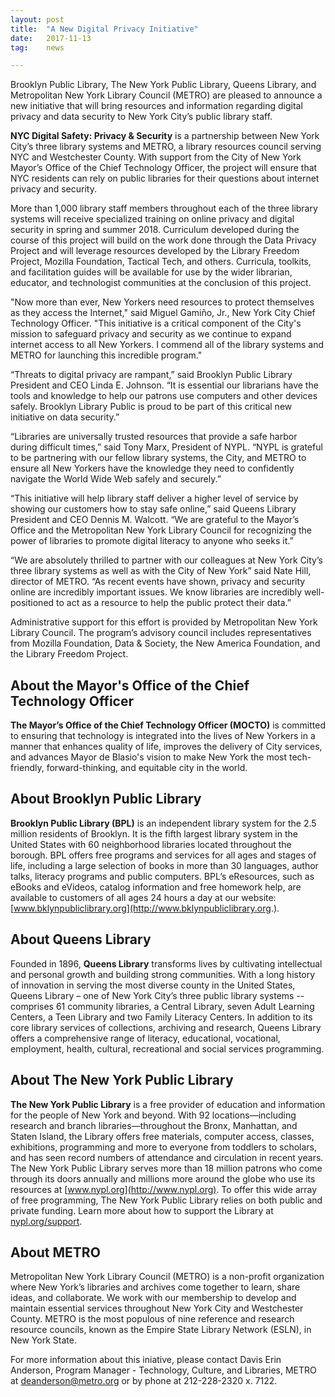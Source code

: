 ```yaml
---
layout: post
title:  "A New Digital Privacy Initiative"
date:   2017-11-13
tag:	news

---
```


Brooklyn Public Library, The New York Public Library, Queens Library, and Metropolitan New York Library Council (METRO) are pleased to announce a new initiative that will bring resources and information regarding digital privacy and data security to New York City’s public library staff. 

**NYC Digital Safety: Privacy & Security** is a partnership between New York City’s three library systems and METRO, a library resources council serving NYC and Westchester County. With support from the City of New York Mayor’s Office of the Chief Technology Officer, the project will ensure that NYC residents can rely on public libraries for their questions about internet privacy and security. 

More than 1,000 library staff members throughout each of the three library systems will receive specialized training on online privacy and digital security in spring and summer 2018. Curriculum developed during the course of this project will build on the work done through the Data Privacy Project and will leverage resources developed by the Library Freedom Project, Mozilla Foundation, Tactical Tech, and others. Curricula, toolkits, and facilitation guides will be available for use by the wider librarian, educator, and technologist communities at the conclusion of this project. 

"Now more than ever, New Yorkers need resources to protect themselves as they access the Internet," said Miguel Gamiño, Jr., New York City Chief Technology Officer. "This initiative is a critical component of the City's mission to safeguard privacy and security as we continue to expand internet access to all New Yorkers. I commend all of the library systems and METRO for launching this incredible program."

“Threats to digital privacy are rampant,” said Brooklyn Public Library President and CEO Linda E. Johnson. “It is essential our librarians have the tools and knowledge to help our patrons use computers and other devices safely. Brooklyn Library Public is proud to be part of this critical new initiative on data security.”

“Libraries are universally trusted resources that provide a safe harbor during difficult times,” said Tony Marx, President of NYPL. “NYPL is grateful to be partnering with our fellow library systems, the City, and METRO to ensure all New Yorkers have the knowledge they need to confidently navigate the World Wide Web safely and securely.”

“This initiative will help library staff deliver a higher level of service by showing our customers how to stay safe online,” said Queens Library President and CEO Dennis M. Walcott. “We are grateful to the Mayor’s Office and the Metropolitan New York Library Council for recognizing the power of libraries to promote digital literacy to anyone who seeks it.” 

“We are absolutely thrilled to partner with our colleagues at New York City’s three library systems as well as with the City of New York” said Nate Hill, director of METRO. “As recent events have shown, privacy and security online are incredibly important issues. We know libraries are incredibly well-positioned to act as a resource to help the public protect their data.”

Administrative support for this effort is provided by Metropolitan New York Library Council. The program’s advisory council includes representatives from Mozilla Foundation, Data & Society, the New America Foundation, and the Library Freedom Project. 


## About the Mayor's Office of the Chief Technology Officer 
**The Mayor’s Office of the Chief Technology Officer (MOCTO)** is committed to ensuring that technology is integrated into the lives of New Yorkers in a manner that enhances quality of life, improves the delivery of City services, and advances Mayor de Blasio's vision to make New York the most tech-friendly, forward-thinking, and equitable city in the world. 

## About Brooklyn Public Library
**Brooklyn Public Library (BPL)** is an independent library system for the 2.5 million residents of Brooklyn. It is the fifth largest library system in the United States with 60 neighborhood libraries located throughout the borough. BPL offers free programs and services for all ages and stages of life, including a large selection of books in more than 30 languages, author talks, literacy programs and public computers. BPL’s eResources, such as eBooks and eVideos, catalog information and free homework help, are available to customers of all ages 24 hours a day at our website: [www.bklynpubliclibrary.org](http://www.bklynpubliclibrary.org.).

## About Queens Library
Founded in 1896, **Queens Library** transforms lives by cultivating intellectual and personal growth and building strong communities. With a long history of innovation in serving the most diverse county in the United States, Queens Library – one of New York City’s three public library systems -- comprises 61 community libraries, a Central Library, seven Adult Learning Centers, a Teen Library and two Family Literacy Centers. In addition to its core library services of collections, archiving and research, Queens Library offers a comprehensive range of literacy, educational, vocational, employment, health, cultural, recreational and social services programming.

## About The New York Public Library
**The New York Public Library** is a free provider of education and information for the people of New York and beyond. With 92 locations—including research and branch libraries—throughout the Bronx, Manhattan, and Staten Island, the Library offers free materials, computer access, classes, exhibitions, programming and more to everyone from toddlers to scholars, and has seen record numbers of attendance and circulation in recent years. The New York Public Library serves more than 18 million patrons who come through its doors annually and millions more around the globe who use its resources at [www.nypl.org](http://www.nypl.org). To offer this wide array of free programming, The New York Public Library relies on both public and private funding. Learn more about how to support the Library at [nypl.org/support](http://nypl.org/support).

## About METRO
Metropolitan New York Library Council (METRO) is a non-profit organization where New York’s libraries and archives come together to learn, share ideas, and collaborate. We work with our membership to develop and maintain essential services throughout New York City and Westchester County. METRO is the most populous of nine reference and research resource councils, known as the Empire State Library Network (ESLN), in New York State.

For more information about this iniative, please contact Davis Erin Anderson, Program Manager - Technology, Culture, and Libraries, METRO at deanderson@metro.org or by phone at 212-228-2320 x. 7122.


